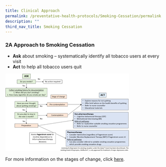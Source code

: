 ```yaml
---
title: Clinical Approach
permalink: /preventative-health-protocols/Smoking-Cessation/permalink
description: ""
third_nav_title: Smoking Cessation
---
```

### 2A Approach to Smoking Cessation

* **Ask** about smoking – systematically identify all tobacco users at every visit 
*  **Act** to help all tobacco users quit

![](/images/smoking1.png)

For more information on the stages of change, click [here]().